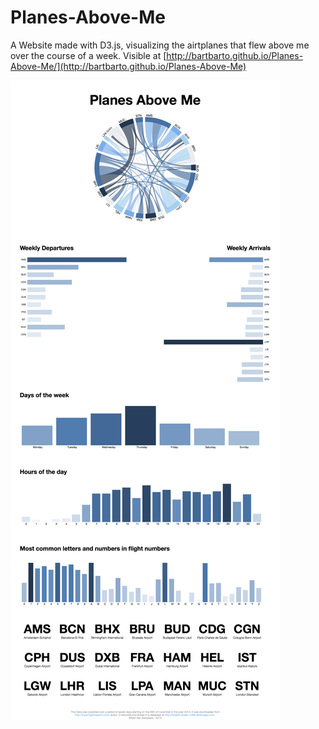 Planes-Above-Me
===============

A Website made with D3.js, visualizing the airtplanes that flew above me over the course of a week.
Visible at [http://bartbarto.github.io/Planes-Above-Me/](http://bartbarto.github.io/Planes-Above-Me)

!['Poster'](Planes-Above-Me.tiff)
